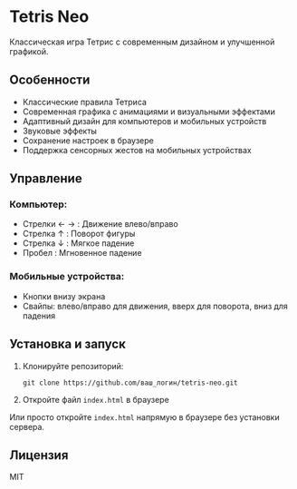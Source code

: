 # Tetris Neo

Классическая игра Тетрис с современным дизайном и улучшенной графикой.

## Особенности

- Классические правила Тетриса
- Современная графика с анимациями и визуальными эффектами
- Адаптивный дизайн для компьютеров и мобильных устройств
- Звуковые эффекты
- Сохранение настроек в браузере
- Поддержка сенсорных жестов на мобильных устройствах

## Управление

### Компьютер:
- Стрелки ← → : Движение влево/вправо
- Стрелка ↑ : Поворот фигуры
- Стрелка ↓ : Мягкое падение
- Пробел : Мгновенное падение

### Мобильные устройства:
- Кнопки внизу экрана
- Свайпы: влево/вправо для движения, вверх для поворота, вниз для падения

## Установка и запуск

1. Клонируйте репозиторий:
   ```
   git clone https://github.com/ваш_логин/tetris-neo.git
   ```

2. Откройте файл `index.html` в браузере

Или просто откройте `index.html` напрямую в браузере без установки сервера.

## Лицензия

MIT